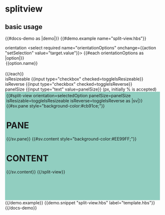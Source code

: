 # splitview

## basic usage
{{#docs-demo as |demo|}}
  {{#demo.example name="split-view.hbs"}}
    <div class="docu-options-block">
      <div>
        <span>orientation</span>
        <select required name="orientationOptions" onchange={{action "setSelection" value="target.value"}}>
          {{#each orientationOptions as |option|}}        
            <option value={{option.value}}>{{option.name}}</option>      
          {{/each}}
        </select>
      </div>
      <div>
        <span>isResizeable</span>
        {{input type="checkbox" checked=toggleIsResizeable}}
      </div>
      <div>
      <span>isReverse</span>
        {{input type="checkbox" checked=toggleIsReverse}}
      </div>
      <div>
      <span>panelSize</span>
        {{input type="text" value=panelSize}} (px, initially % is accepted)
      </div>
    </div>
    <div style="width:100%;height:350px;padding:4px;background:#91cec0;">
        {{#split-view 
              orientation=selectedOption
              panelSize=panelSize
              isResizable=toggleIsResizeable
              isReverse=toggleIsReverse
              as |sv|}}
              {{#sv.pane style="background-color:#cb91ce;"}}
                <h1>PANE</h1>
              {{/sv.pane}}
              {{#sv.content style="background-color:#EE99FF;"}}
                <h1>CONTENT</h1>
              {{/sv.content}}
            {{/split-view}}
    </div>
  {{/demo.example}}
  {{demo.snippet "split-view.hbs" label="template.hbs"}}
{{/docs-demo}}

